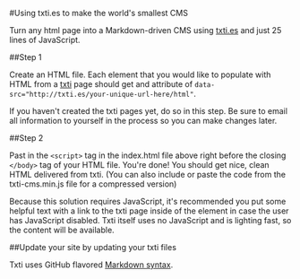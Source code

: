 #Using txti.es to make the world's smallest CMS

Turn any html page into a Markdown-driven CMS using [txti.es](http://txti.es) and just 25 lines of JavaScript.

##Step 1

Create an HTML file. Each element that you would like to populate with HTML from a [txti](http://txti.es) page should get and attribute of `data-src="http://txti.es/your-unique-url-here/html"`.

If you haven't created the txti pages yet, do so in this step. Be sure to email all information to yourself in the process so you can make changes later.

##Step 2

Past in the `<script>` tag in the index.html file above right before the closing `</body>` tag of your HTML file. You're done! You should get nice, clean HTML delivered from txti. (You can also include or paste the code from the txti-cms.min.js file for a compressed version)

Because this solution requires JavaScript, it's recommended you put some helpful text with a link to the txti page inside of the element in case the user has JavaScript disabled. Txti itself uses no JavaScript and is lighting fast, so the content will be available.

##Update your site by updating your txti files 

Txti uses GitHub flavored [Markdown syntax](http://txti.es/how).

